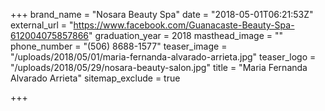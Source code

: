 +++
brand_name = "Nosara Beauty Spa"
date = "2018-05-01T06:21:53Z"
external_url = "https://www.facebook.com/Guanacaste-Beauty-Spa-612004075857866"
graduation_year = 2018
masthead_image = ""
phone_number = "(506) 8688-1577"
teaser_image = "/uploads/2018/05/01/maria-fernanda-alvarado-arrieta.jpg"
teaser_logo = "/uploads/2018/05/29/nosara-beauty-salon.jpg"
title = "Maria Fernanda Alvarado Arrieta"
sitemap_exclude = true

+++
